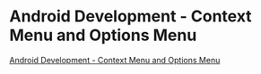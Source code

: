 # Android Development - Context Menu and Options Menu
[Android Development - Context Menu and Options Menu](https://aiwithcloud.com/2022/09/15/android_development___context_menu_and_options_menu/)
